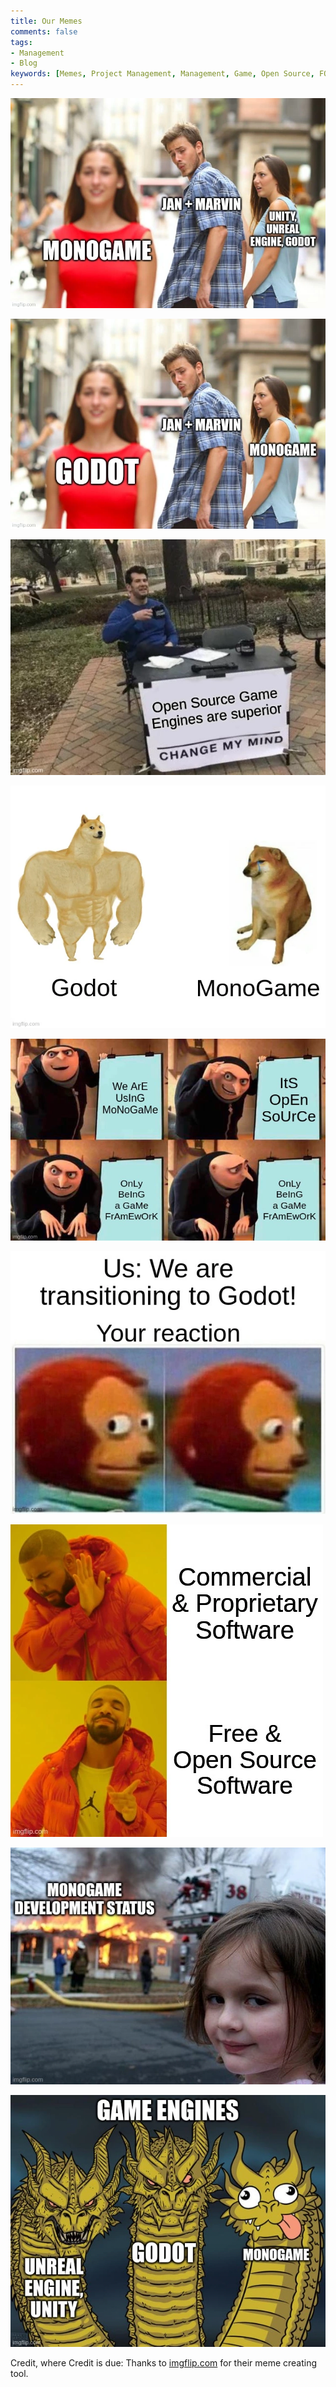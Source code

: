 ```yaml
---
title: Our Memes
comments: false
tags:
- Management
- Blog
keywords: [Memes, Project Management, Management, Game, Open Source, FOSS, Game Engines]
---
```

![](notes/images/7kksh1.webp)

![](notes/images/7kksjo.webp)

![](notes/images/7kkspk.webp)

![](notes/images/7kksur.webp)

![](notes/images/7kkt6k.webp)

![](notes/images/7kktcg.webp)

![](notes/images/7kkukm.webp)

![](notes/images/7kkuqf.webp)

![](notes/images/7kkv1m.webp)

Credit, where Credit is due: Thanks to [imgflip.com](imgflip.com) for their meme creating tool.

